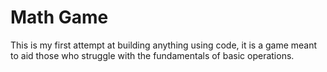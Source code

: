 # Math Game
This is my first attempt at building anything using code, it is a game meant to aid those who struggle with the fundamentals of basic operations.
